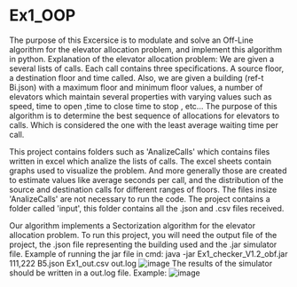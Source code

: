 # Ex1_OOP
The purpose of this Excersice is to modulate and solve an Off-Line algorithm for the elevator allocation problem, and implement this algorithm in python.
Explanation of the elevator allocation problem:
We are given a several lists of calls. Each call contains three specifications. A source floor, a destination floor and time called.
Also, we are given a building (ref-t Bi.json) with a maximum floor and minimum floor values, a number of elevators which maintain several properties with varying values such as speed, time to open ,time to close time to stop , etc...
The purpose of this algorithm is to determine the best sequence of allocations for elevators to calls. Which is considered the one with the least average waiting time per call.

This project contains folders such as 'AnalizeCalls' which contains files written in excel which analize the lists of calls.
The excel sheets contain graphs used to visualize the problem.
And more generally those are created to estimate values like average seconds per call, and the distribution of the source and destination calls for different ranges of floors.
The files insize 'AnalizeCalls' are not necessary to run the code.
The project contains a folder called 'input', this folder contains all the .json and .csv files received.

Our algorithm implements a Sectorization algorithm for the elevator allocation problem.
To run this project, you will need the output file of the project, the .json file representing the building used and the .jar simulator file.
Example of running the jar file in cmd: java -jar Ex1_checker_V1.2_obf.jar 111,222 B5.json Ex1_out.csv out.log ![image](https://user-images.githubusercontent.com/82415308/142551926-75b57adb-b242-4fa0-a0ee-3599cb8a3850.png)
The results of the simulator should be written in a out.log file. Example: ![image](https://user-images.githubusercontent.com/82415308/142552274-eeb7c6f2-76f1-428b-a970-9e2ec5acccef.png)


